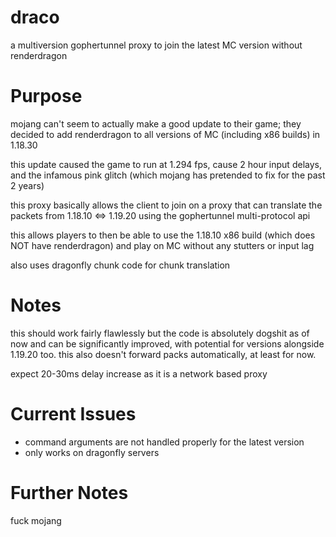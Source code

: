 # draco

a multiversion gophertunnel proxy to join the latest MC version without renderdragon

# Purpose

mojang can't seem to actually make a good update to their game; they decided to add renderdragon to all versions of MC (including x86 builds) in 1.18.30

this update caused the game to run at 1.294 fps, cause 2 hour input delays, and the infamous pink glitch (which mojang has pretended to fix for the past 2 years)

this proxy basically allows the client to join on a proxy that can translate the packets from 1.18.10 <=> 1.19.20 using the gophertunnel multi-protocol api

this allows players to then be able to use the 1.18.10 x86 build (which does NOT have renderdragon) and play on MC without any stutters or input lag

also uses dragonfly chunk code for chunk translation

# Notes

this should work fairly flawlessly but the code is absolutely dogshit as of now and can be significantly improved, with
potential for versions alongside 1.19.20 too. this also doesn't forward packs automatically, at least for now.

expect 20-30ms delay increase as it is a network based proxy

# Current Issues
- command arguments are not handled properly for the latest version
- only works on dragonfly servers

# Further Notes

fuck mojang